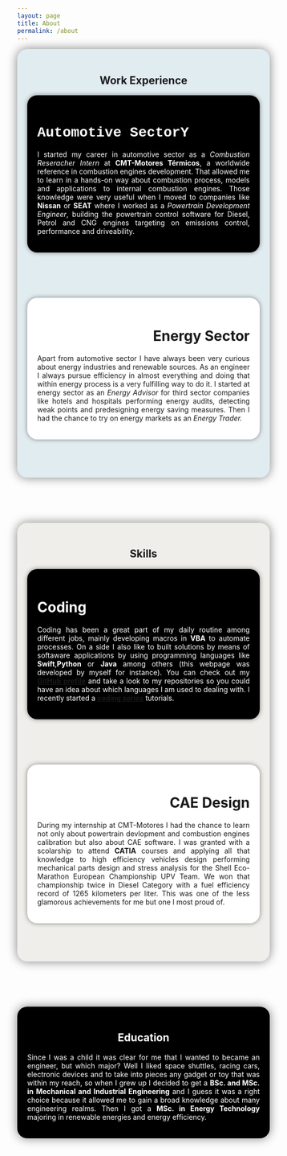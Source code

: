 ```yaml
---
layout: page
title: About
permalink: /about
---
```

<!--
<h1 style="color: #1E1D1F"><b>Summary</b></h1>
<p style="text-align: justify; color: #1E1D1F">Driven by a relentless passion for technology I have been always pursuing working on cutting-edge projects which challenge my skills. I started my career in a fellowship researching in diesel combustion engines, modeling combustion and initiating in engine calibration. Then I had the chance to try in Energy sector, first in technical areas and then in financial markets as an energy trader developing purchasing strategies, price and customer consumptions predictions and risk hedging. After that experiences I decided to turn back to automotive sector and I had the chance to work at companies like Nissan and Seat as a powertrain development engineer being in charge of engine and traction control modules software calibration. During my free time I like to create useful solutions for several needs by means of coding and CAE design.</p>

In this page you can find a sneak peek of my work experience, skills and education but for further information you can download my [resume](/assets/files/Carrillo_Javier_CV2021.pdf)⬅️

<br>
<br>
-->
<script async data-uid="7b8eb74475" src="https://fabulous-maker-8008.ck.page/7b8eb74475/index.js"></script>
<header style="background-color: #E1ECF1; border-radius: 20px; padding: 20px; box-shadow: 0px 0px 20px grey">
<h2><b>Work Experience</b></h2>
<header style="background-color: #000000; border-radius: 20px; padding: 20px; box-shadow: 0px 0px 10px grey">
<h1 style="text-align: left; color: white; font-family: courier">Automotive SectorY</h1>
<p style="text-align: justify; color: white">I started my career in automotive sector as a <i>Combustion Reseracher Intern</i> at <b>CMT-Motores Térmicos</b>, a worldwide reference in combustion engines development. That allowed me to learn in a hands-on way about combustion process, models and applications to internal combustion engines. Those knowledge were very useful when I moved to companies like <b>Nissan</b> or <b>SEAT</b> where I worked as a <i>Powertrain Development Engineer</i>, building the powertrain control software for Diesel, Petrol and CNG engines targeting on emissions control, performance and driveability.</p>
</header>
<br>
<br>
<header style="background-color: white; border-radius: 20px; padding: 20px; box-shadow: 0px 0px 10px grey">
<h1 style="text-align: right">Energy Sector</h1>
<p style="text-align: justify">Apart from automotive sector I have always been very curious about energy industries and renewable sources. As an engineer I always pursue efficiency in almost everything and doing that within energy process is a very fulfilling way to do it. I started at energy sector as an <i>Energy Advisor</i> for third sector companies like hotels and hospitals performing energy audits, detecting weak points and predesigning energy saving measures. Then I had the chance to try on energy markets as an <i>Energy Trader.</i> </p>
</header>
</header>
<br>
<br>
<header style="background-color: #EFEEEA; border-radius: 20px; padding: 20px; box-shadow: 0px 0px 20px grey">
<h2><b>Skills</b></h2>
<header style="background-color: #000000; border-radius: 20px; padding: 20px; box-shadow: 0px 0px 10px grey">
<h1 style="text-align: left; color: white">Coding</h1>
<p style="text-align: justify; color: white">Coding has been a great part of my daily routine among different jobs, mainly developing macros in <b>VBA</b> to automate processes. On a side I also like to built solutions by means of softaware applications by using programming languages like <b>Swift</b>,<b>Python</b> or <b>Java</b> among others (this webpage was developed by myself for instance). You can check out my <a href="https://github.com/JCentercreation"><b>GitHub profile</b></a> and take a look to my repositories so you could have an idea about which languages I am used to dealing with. I recently started a <a href="https://www.javiercarrilloblog.com/codingseries"><b>coding series</b></a> tutorials.</p>
</header>
<br>
<br>
<header style="background-color: white; border-radius: 20px; padding: 20px; box-shadow: 0px 0px 10px grey">
<h1 style="text-align: right">CAE Design</h1>
<p style="text-align: justify">During my internship at CMT-Motores I had the chance to learn not only about powertrain devlopment and combustion engines calibration but also about CAE software. I was granted with a scolarship to attend <b>CATIA</b> courses and applying all that knowledge to high efficiency vehicles design performing mechanical parts design and stress analysis for the Shell Eco-Marathon European Championship UPV Team. We won that championship twice in Diesel Category with a fuel efficiency record of 1265 kilometers per liter. This was one of the less glamorous achievements for me but one I most proud of.</p>
</header>
</header>
<br>
<br>
<header style="background-color: black; border-radius: 20px; padding: 20px; box-shadow: 0px 0px 20px grey">
<h2 style="color: white"><b>Education</b></h2>
<p style="text-align: justify; color: white">Since I was a child it was clear for me that I wanted to became an engineer, but which major? Well I liked space shuttles, racing cars, electronic devices and to take into pieces any gadget or toy that was within my reach, so when I grew up I decided to get a <b>BSc. and MSc. in Mechanical and Industrial Engineering</b> and I guess it was a right choice because it allowed me to gain a broad knowledge about many engineering realms. Then I got a <b>MSc. in Energy Technology</b> majoring in renewable energies and energy efficiency. </p>
</header>


<!-- I define myself as an active, dynamic and very interested person in many different technological and business fields, with a direct, practical and operative approach to problems that can arise. The MSc Industrial & Mechanical Engineering and the MSc. Energy Technologies led me obtain the necessary knowledge to face, understand and solve problems that can appear along many different engineering realms -->